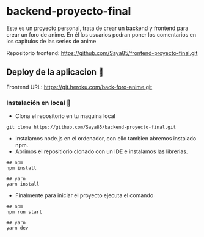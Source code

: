 # backend-proyecto-final

Este es un proyecto personal, trata de crear un backend y frontend para crear un foro de anime. En él los usuarios podran poner los comentarios en los capitulos de las series de anime

Repositorio frontend:
https://github.com/Saya85/frontend-proyecto-final.git


## Deploy de la aplicacion 🚀

Frontend URL: https://git.heroku.com/back-foro-anime.git

### Instalación en local 🔧

- Clona el repositorio en tu maquina local

```
git clone https://github.com/Saya85/backend-proyecto-final.git
```

- Instalamos node.js en el ordenador, con ello tambien abremos instalado npm.
- Abrimos el repositiorio clonado con un IDE e instalamos las librerias.

```
## npm
npm install

## yarn
yarn install
```

- Finalmente para iniciar el proyecto ejecuta el comando

```
## npm
npm run start

## yarn
yarn dev
